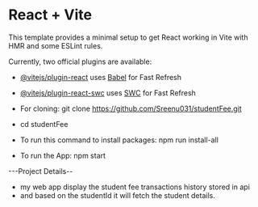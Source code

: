 # React + Vite

This template provides a minimal setup to get React working in Vite with HMR and some ESLint rules.

Currently, two official plugins are available:

- [@vitejs/plugin-react](https://github.com/vitejs/vite-plugin-react/blob/main/packages/plugin-react/README.md) uses [Babel](https://babeljs.io/) for Fast Refresh
- [@vitejs/plugin-react-swc](https://github.com/vitejs/vite-plugin-react-swc) uses [SWC](https://swc.rs/) for Fast Refresh


- For cloning: git clone https://github.com/Sreenu031/studentFee.git
- cd studentFee
- To run this command to install packages: npm run install-all
- To run the App: npm start


---Project Details--
- my web app display the student fee transactions history stored in api
- and based on the studentId it will fetch the student details.

